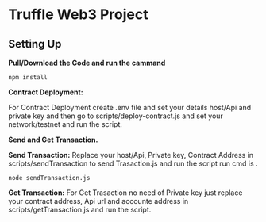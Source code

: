 # Truffle Web3 Project

## Setting Up


**Pull/Download the Code and run the cammand**
 
``
npm install
``

**Contract Deployment:**

 
For Contract Deployment create .env file and set your details host/Api and private key and then go to scripts/deploy-contract.js and set your network/testnet and run the script.


**Send and Get Transaction.**


**Send Transaction:** Replace your host/Api, Private key, Contract Address in scripts/sendTransaction to send Trasaction.js and run the script run cmd is .

`node sendTransaction.js`


**Get Transaction:** For Get Trasaction no need of Private key just replace your contract address, Api url and accounte address in scripts/getTransaction.js  and run the script.






